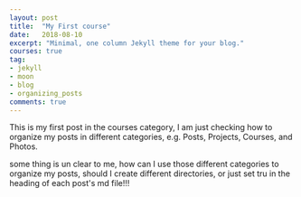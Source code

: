 ```yaml
---
layout: post
title:  "My First course"
date:   2018-08-10
excerpt: "Minimal, one column Jekyll theme for your blog."
courses: true
tag:
- jekyll 
- moon
- blog
- organizing_posts
comments: true
---
```


This is my first post in the courses category,
 I am just checking how to organize my posts
 in different categories, e.g. Posts, Projects, Courses, and Photos.
  
some thing is un clear to me, how can I use those different categories 
 to organize my posts, should I create different directories, or just 
  set tru in the heading of each post's md file!!!
  